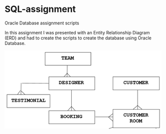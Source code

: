 # SQL-assignment
Oracle Database assignment scripts

In this assignment I was presented with an Entity Relationship Diagram (ERD) and had to create the scripts to create the database using Oracle Database.

![Image of ERD](https://github.com/RossGoodliffe/SQL-assignment/blob/master/ERD.png)
